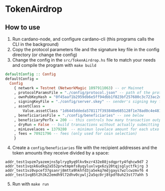 # TokenAirdrop

## How to use

1. Run cardano-node, and configure cardano-cli (this programs calls the CLI in the background)
2. Copy the protocol parameters file and the signature key file in the config directory (or change the config)
3. Change the config in the `src/TokenAirdrop.hs` file to match your needs and compile the program with `make build`

```haskell
defaultConfig :: Config
defaultConfig =
  Config
    { network = Testnet (NetworkMagic 1097911063) -- or Mainnet
    , protocolParamsFile = "./config/protocol.json" -- path of the protocol parameters file
    , ownPubKeyHash = "0f45aaf1b2959db6e5ff94dbb1f823bf257680c3c723ac2d49f97546" -- sender's pub key hash
    , signingKeyFile = "./config/server.skey" -- sender's signing key file
    , assetClass =
        Value.assetClass "1d6445ddeda578117f393848e685128f1e78ad0c4e48129c5964dc2e" "testToken" -- currency symbol and token name of the token you are about to send
    , beneficiariesFile = "./config/beneficiaries" -- see below
    , beneficiaryPerTx = 200 -- this controls how many transaction outputs we bach together. In case the tranaction exceeds the size limit, try to change this value
    , dryRun = False -- build transactions without actually submitting them on chain
    , minLovelaces = 1379280  -- minimun lovelace amount for each utxo
    , fees = 70921796 -- fees (only used for coin selection)
    }
```

4. Create a `config/beneficiaries` file with the recipient addresses and the token amounts they receive divided by a space:

```
addr_test1vpzm7yazemjns5plryg9yq9lkv9xzr432e88jsdqprty4fqhcw9d7 2
addr_test1vqsk6udkq2a552prwtmpmfs8yqyluxlvgx6zy20tqjsglyctfkjrg 3
addr_test1vz0vpcef37gsanrj8mtta9hkhfd3ja5ekq7mdjgays7wzlcwzmvf6 4
addr_test1vq85t2h3k22emdh9l72dhv0cywlj2a5qc0rj8tpdf8uh23st77ahh 5
```

5. Run with `make run`
